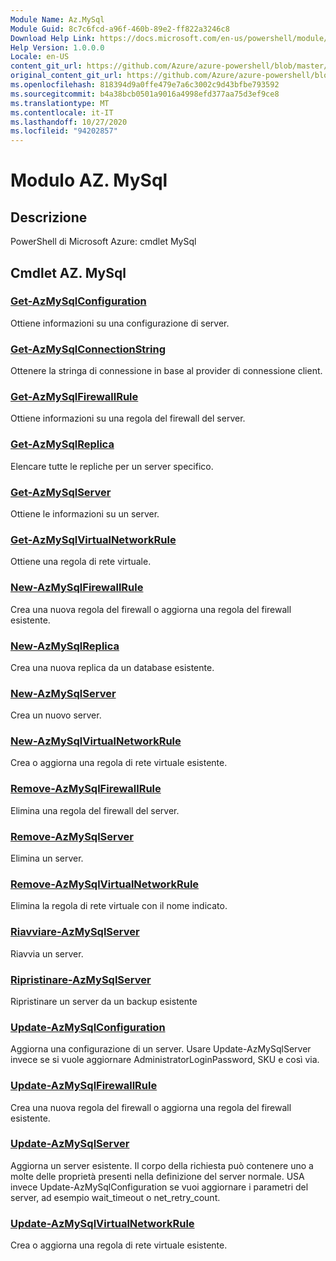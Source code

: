 ```yaml
---
Module Name: Az.MySql
Module Guid: 8c7c6fcd-a96f-460b-89e2-ff822a3246c8
Download Help Link: https://docs.microsoft.com/en-us/powershell/module/az.mysql
Help Version: 1.0.0.0
Locale: en-US
content_git_url: https://github.com/Azure/azure-powershell/blob/master/src/MySql/help/Az.MySql.md
original_content_git_url: https://github.com/Azure/azure-powershell/blob/master/src/MySql/help/Az.MySql.md
ms.openlocfilehash: 818394d9a0ffe479e7a6c3002c9d43bfbe793592
ms.sourcegitcommit: b4a38bcb0501a9016a4998efd377aa75d3ef9ce8
ms.translationtype: MT
ms.contentlocale: it-IT
ms.lasthandoff: 10/27/2020
ms.locfileid: "94202857"
---
```

# Modulo AZ. MySql
## Descrizione
PowerShell di Microsoft Azure: cmdlet MySql

## Cmdlet AZ. MySql
### [Get-AzMySqlConfiguration](Get-AzMySqlConfiguration.md)
Ottiene informazioni su una configurazione di server.

### [Get-AzMySqlConnectionString](Get-AzMySqlConnectionString.md)
Ottenere la stringa di connessione in base al provider di connessione client.

### [Get-AzMySqlFirewallRule](Get-AzMySqlFirewallRule.md)
Ottiene informazioni su una regola del firewall del server.

### [Get-AzMySqlReplica](Get-AzMySqlReplica.md)
Elencare tutte le repliche per un server specifico.

### [Get-AzMySqlServer](Get-AzMySqlServer.md)
Ottiene le informazioni su un server.

### [Get-AzMySqlVirtualNetworkRule](Get-AzMySqlVirtualNetworkRule.md)
Ottiene una regola di rete virtuale.

### [New-AzMySqlFirewallRule](New-AzMySqlFirewallRule.md)
Crea una nuova regola del firewall o aggiorna una regola del firewall esistente.

### [New-AzMySqlReplica](New-AzMySqlReplica.md)
Crea una nuova replica da un database esistente.

### [New-AzMySqlServer](New-AzMySqlServer.md)
Crea un nuovo server.

### [New-AzMySqlVirtualNetworkRule](New-AzMySqlVirtualNetworkRule.md)
Crea o aggiorna una regola di rete virtuale esistente.

### [Remove-AzMySqlFirewallRule](Remove-AzMySqlFirewallRule.md)
Elimina una regola del firewall del server.

### [Remove-AzMySqlServer](Remove-AzMySqlServer.md)
Elimina un server.

### [Remove-AzMySqlVirtualNetworkRule](Remove-AzMySqlVirtualNetworkRule.md)
Elimina la regola di rete virtuale con il nome indicato.

### [Riavviare-AzMySqlServer](Restart-AzMySqlServer.md)
Riavvia un server.

### [Ripristinare-AzMySqlServer](Restore-AzMySqlServer.md)
Ripristinare un server da un backup esistente

### [Update-AzMySqlConfiguration](Update-AzMySqlConfiguration.md)
Aggiorna una configurazione di un server.
Usare Update-AzMySqlServer invece se si vuole aggiornare AdministratorLoginPassword, SKU e così via.

### [Update-AzMySqlFirewallRule](Update-AzMySqlFirewallRule.md)
Crea una nuova regola del firewall o aggiorna una regola del firewall esistente.

### [Update-AzMySqlServer](Update-AzMySqlServer.md)
Aggiorna un server esistente.
Il corpo della richiesta può contenere uno a molte delle proprietà presenti nella definizione del server normale.
USA invece Update-AzMySqlConfiguration se vuoi aggiornare i parametri del server, ad esempio wait_timeout o net_retry_count.

### [Update-AzMySqlVirtualNetworkRule](Update-AzMySqlVirtualNetworkRule.md)
Crea o aggiorna una regola di rete virtuale esistente.

